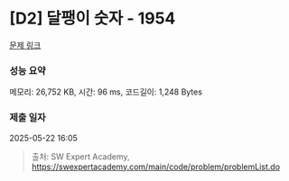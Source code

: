 # [D2] 달팽이 숫자 - 1954 

[문제 링크](https://swexpertacademy.com/main/code/problem/problemDetail.do?contestProbId=AV5PobmqAPoDFAUq) 

### 성능 요약

메모리: 26,752 KB, 시간: 96 ms, 코드길이: 1,248 Bytes

### 제출 일자

2025-05-22 16:05



> 출처: SW Expert Academy, https://swexpertacademy.com/main/code/problem/problemList.do